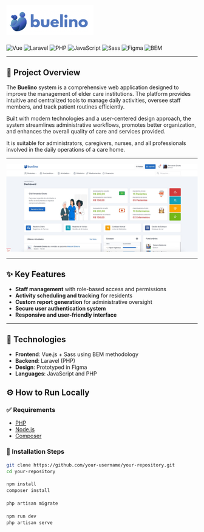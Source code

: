 # ![Buelino Logo](https://github.com/fernandogiroto/buelino_app/blob/master/logo_buelino.png)


![Vue](https://img.shields.io/badge/Vue.js-35495E?style=for-the-badge&logo=vue.js&logoColor=4FC08D)
![Laravel](https://img.shields.io/badge/Laravel-F72C1F?style=for-the-badge&logo=laravel&logoColor=white)
![PHP](https://img.shields.io/badge/PHP-777BB4?style=for-the-badge&logo=php&logoColor=white)
![JavaScript](https://img.shields.io/badge/JavaScript-F0DB4F?style=for-the-badge&logo=javascript&logoColor=black)
![Sass](https://img.shields.io/badge/Sass-CC6699?style=for-the-badge&logo=sass&logoColor=white)
![Figma](https://img.shields.io/badge/Figma-F24E1E?style=for-the-badge&logo=figma&logoColor=white)
![BEM](https://img.shields.io/badge/BEM-000000?style=for-the-badge&logo=css3&logoColor=white)

---

## 📘 Project Overview

The **Buelino** system is a comprehensive web application designed to improve the management of elder care institutions. The platform provides intuitive and centralized tools to manage daily activities, oversee staff members, and track patient routines efficiently.

Built with modern technologies and a user-centered design approach, the system streamlines administrative workflows, promotes better organization, and enhances the overall quality of care and services provided.

It is suitable for administrators, caregivers, nurses, and all professionals involved in the daily operations of a care home.

---

![Project Preview](https://github.com/fernandogiroto/buelino_app/blob/master/buelino_fernandogiroto.jpeg)

---

## ✨ Key Features

- **Staff management** with role-based access and permissions
- **Activity scheduling and tracking** for residents
- **Custom report generation** for administrative oversight
- **Secure user authentication system**
- **Responsive and user-friendly interface**

---

## 🧰 Technologies

- **Frontend**: Vue.js + Sass using BEM methodology
- **Backend**: Laravel (PHP)
- **Design**: Prototyped in Figma
- **Languages**: JavaScript and PHP


## ⚙️ How to Run Locally

### ✅ Requirements

- [PHP](https://www.php.net/)
- [Node.js](https://nodejs.org/)
- [Composer](https://getcomposer.org/)

### 🚀 Installation Steps

```bash
git clone https://github.com/your-username/your-repository.git
cd your-repository

npm install
composer install

php artisan migrate

npm run dev
php artisan serve
